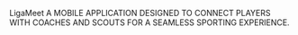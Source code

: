 
LigaMeet A MOBILE APPLICATION DESIGNED TO CONNECT PLAYERS WITH COACHES AND SCOUTS FOR A SEAMLESS SPORTING EXPERIENCE.
